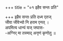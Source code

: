 +++
title = "०१ इहैव सन्तः प्रति"

+++
इहैव सन्तः प्रति दध्म एतज्  
जीवा जीवेभ्यो नि हराम एनत् ।  
अपमित्य धान्यं यज् जघास-  
-अग्निर् मा तस्माद् अनृणं कृणोतु ॥